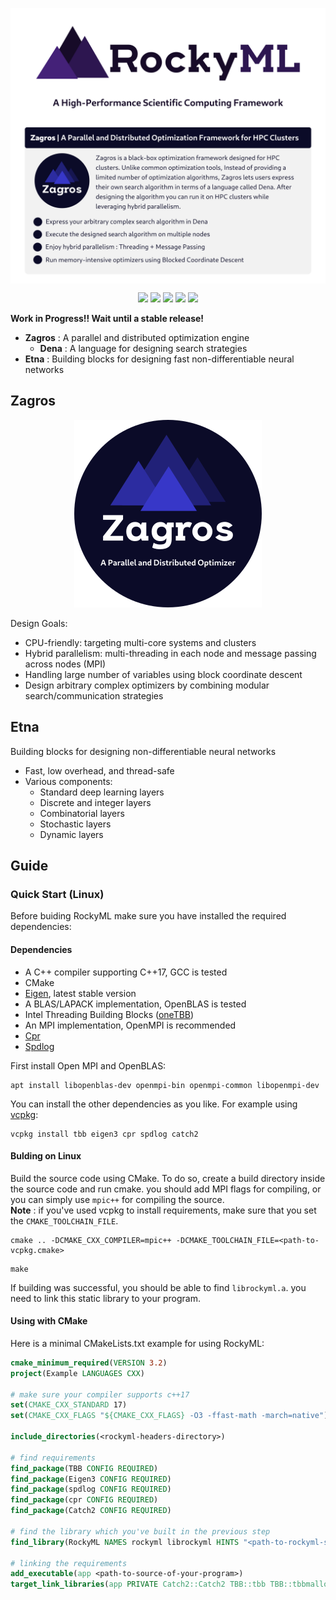 <p><img align="center" src="/logo/rockyml-poster-white-2500.png"></p>
<p align="center">
  <img src="https://img.shields.io/badge/C%2B%2B-17-blueviolet?style=flat">
  <a href="https://amirabbasasadi.github.io/RockyML" target="_blank"><img src="https://img.shields.io/badge/view-Documentation-red?"></a>
  <img src="http://img.shields.io/github/actions/workflow/status/amirabbasasadi/RockyML/ctest.yml?branch=main">
  <img src="https://img.shields.io/github/commit-activity/m/amirabbasasadi/RockyML">
  <img src="https://img.shields.io/github/license/amirabbasasadi/RockyML">
</p>  

**Work in Progress!! Wait until a stable release!**

- **Zagros** : A parallel and distributed optimization engine
  - **Dena** : A language for designing search strategies
- **Etna** : Building blocks for designing fast non-differentiable neural networks


## Zagros
<p align="center"><img src="/logo/zagros-transparent-300.png"></p>  

Design Goals:
- CPU-friendly: targeting multi-core systems and clusters
- Hybrid parallelism: multi-threading in each node and message passing across nodes (MPI)
- Handling large number of variables using block coordinate descent
- Design arbitrary complex optimizers by combining modular search/communication strategies


## Etna
Building blocks for designing non-differentiable neural networks

- Fast, low overhead, and thread-safe 
- Various components:
  - Standard deep learning layers
  - Discrete and integer layers
  - Combinatorial layers
  - Stochastic layers
  - Dynamic layers
  
## Guide
### Quick Start (Linux)
Before buiding RockyML make sure you have installed the required dependencies:
#### Dependencies
- A C++ compiler supporting C++17, GCC is tested
- CMake
- [Eigen](https://eigen.tuxfamily.org), latest stable version
- A BLAS/LAPACK implementation, OpenBLAS is tested
- Intel Threading Building Blocks ([oneTBB](https://github.com/oneapi-src/oneTBB))
- An MPI implementation, OpenMPI is recommended  
- [Cpr](https://github.com/libcpr/cpr)
- [Spdlog](https://github.com/gabime/spdlog)

First install Open MPI and OpenBLAS:
```
apt install libopenblas-dev openmpi-bin openmpi-common libopenmpi-dev
```
You can install the other dependencies as you like. For example using [vcpkg](https://vcpkg.io/):
```
vcpkg install tbb eigen3 cpr spdlog catch2
```
#### Bulding on Linux
Build the source code using CMake. To do so, create a build directory inside the source code and run cmake. you should add MPI flags for compiling, or you can simply use `mpic++` for compiling the source.  
**Note** : if you've used vcpkg to install requirements, make sure that you set the `CMAKE_TOOLCHAIN_FILE`.

```shell
cmake .. -DCMAKE_CXX_COMPILER=mpic++ -DCMAKE_TOOLCHAIN_FILE=<path-to-vcpkg.cmake>
```
```
make
```
If building was successful, you should be able to find `librockyml.a`. you need to link this static library to your program.
#### Using with CMake
Here is a minimal CMakeLists.txt example for using RockyML:  
```cmake
cmake_minimum_required(VERSION 3.2)
project(Example LANGUAGES CXX)

# make sure your compiler supports c++17
set(CMAKE_CXX_STANDARD 17)
set(CMAKE_CXX_FLAGS "${CMAKE_CXX_FLAGS} -O3 -ffast-math -march=native")

include_directories(<rockyml-headers-directory>)

# find requirements
find_package(TBB CONFIG REQUIRED)
find_package(Eigen3 CONFIG REQUIRED)
find_package(spdlog CONFIG REQUIRED)
find_package(cpr CONFIG REQUIRED)
find_package(Catch2 CONFIG REQUIRED)

# find the library which you've built in the previous step 
find_library(RockyML NAMES rockyml librockyml HINTS "<path-to-rockyml-static-library>")

# linking the requirements
add_executable(app <path-to-source-of-your-program>)
target_link_libraries(app PRIVATE Catch2::Catch2 TBB::tbb TBB::tbbmalloc Eigen3::Eigen cpr::cpr spdlog::spdlog RockyML)

```
